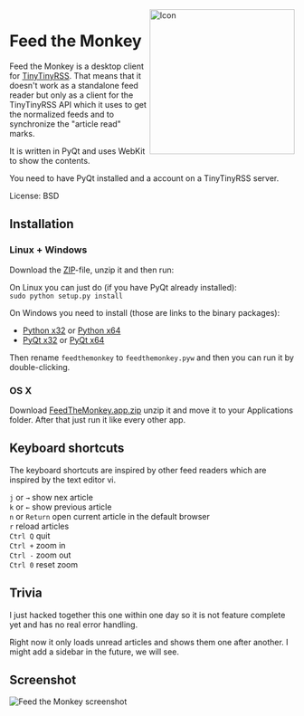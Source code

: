 <img align=right src="http://jabs.nu/feedthemonkey/feedthemonkey-icon.png" width='256' alt='Icon'>

# Feed the Monkey

Feed the Monkey is a desktop client for [TinyTinyRSS](http://tt-rss.org). That means that it doesn't work as a standalone feed reader but only as a client for the TinyTinyRSS API which it uses to get the normalized feeds and to synchronize the "article read" marks.

It is written in PyQt and uses WebKit to show the contents.

You need to have PyQt installed and a account on a TinyTinyRSS server.

License: BSD

## Installation

### Linux + Windows

Download the [ZIP](https://github.com/jeena/feedthemonkey/archive/master.zip)-file, unzip it and then run:

On Linux you can just do (if you have PyQt already installed):  
`sudo python setup.py install`

On Windows you need to install (those are links to the binary packages):

- [Python x32](http://www.python.org/ftp/python/2.7.4/python-2.7.4.msi) or [Python x64](http://www.python.org/ftp/python/2.7.4/python-2.7.4.amd64.msi) 
- [PyQt x32](http://sourceforge.net/projects/pyqt/files/PyQt4/PyQt-4.10.1/PyQt4-4.10.1-gpl-Py2.7-Qt4.8.4-x32.exe) or [PyQt x64](http://sourceforge.net/projects/pyqt/files/PyQt4/PyQt-4.10.1/PyQt4-4.10.1-gpl-Py2.7-Qt4.8.4-x64.exe)

Then rename `feedthemonkey` to `feedthemonkey.pyw` and then you can run it by double-clicking.

### OS X

Download [FeedTheMonkey.app.zip](http://jabs.nu/feedthemonkey/download/FeedTheMonkey.app.zip) unzip it and move it to your Applications folder. After that just run it like every other app.

## Keyboard shortcuts

The keyboard shortcuts are inspired by other feed readers which are inspired by the text editor vi.

`j` or `→` show nex article  
`k` or `←` show previous article  
`n` or `Return` open current article in the default browser  
`r` reload articles  
`Ctrl Q` quit  
`Ctrl +` zoom in  
`Ctrl -` zoom out  
`Ctrl 0` reset zoom

## Trivia

I just hacked together this one within one day so it is not feature complete yet and has no real error handling.

Right now it only loads unread articles and shows them one after another. I might add a sidebar in the future, we will see.

## Screenshot

![Feed the Monkey screenshot](http://jabs.nu/feedthemonkey/feedthemonkey-screenshot.png)